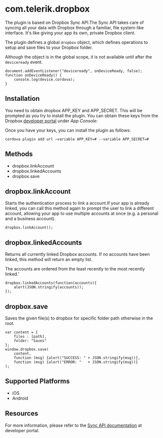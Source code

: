 <!---
    Licensed to the Apache Software Foundation (ASF) under one
    or more contributor license agreements.  See the NOTICE file
    distributed with this work for additional information
    regarding copyright ownership.  The ASF licenses this file
    to you under the Apache License, Version 2.0 (the
    "License"); you may not use this file except in compliance
    with the License.  You may obtain a copy of the License at

      http://www.apache.org/licenses/LICENSE-2.0

    Unless required by applicable law or agreed to in writing,
    software distributed under the License is distributed on an
    "AS IS" BASIS, WITHOUT WARRANTIES OR CONDITIONS OF ANY
    KIND, either express or implied.  See the License for the
    specific language governing permissions and limitations
    under the License.
-->

# com.telerik.dropbox

The plugin is based on Dropbox Sync API.The Sync API takes care of syncing all your data with Dropbox through a familiar, file system-like interface. It's like giving your app its own, private Dropbox client.

The plugin defines a global `dropbox` object, which defines operations to setup and save files to your Dropbox folder.

Although the object is in the global scope, it is not available until after the `deviceready` event.

    document.addEventListener("deviceready", onDeviceReady, false);
    function onDeviceReady() {
        console.log(device.cordova);
    }

## Installation

You need to obtain dropbox APP_KEY and APP_SECRET. This will be prompted as you try to install the plugin. You can obtain these keys from the Dropbox [developer portal](https://www.dropbox.com/developers) under _App Console_:

Once you have your keys, you can install the plugin as follows:

    cordova plugin add url —variable APP_KEY=# --variable APP_SECRET=#

## Methods

- dropbox.linkAccount
- dropbox.linkedAccounts
- dropbox.save


## dropbox.linkAccount

Starts the authentication process to link a account.If your app is already linked, you can call this method again to prompt the user to link a different account, allowing your app to use multiple accounts at once (e.g. a personal and a business account).

	dropbox.linkAccount();
	
## dropbox.linkedAccounts

Returns all currently linked Dropbox accounts. If no accounts have been linked, this method will return an empty list.

The accounts are ordered from the least recently to the most recently linked.'

	dropbox.linkedAccounts(function(accounts){
		alert(JSON.stringify(accounts));
	});


## dropbox.save

Saves the given file(s) to dropbox for specific folder path otherwise in the root.

	var content = {
	    files : [path],
	    folder: "Saves"
	};
	window.dropbox.save(
	    content,
	    function (msg) {alert("SUCCESS: " + JSON.stringify(msg))},
	    function (msg) {alert("ERROR: "   + JSON.stringify(msg))}
	);

## Supported Platforms

- iOS
- Android

## Resources

For more information, please refer to the [Sync API documentation](https://www.dropbox.com/developers/sync) at developer portal.
